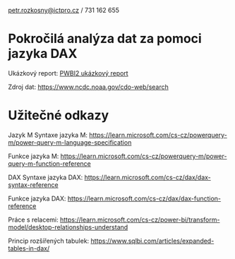petr.rozkosny@ictpro.cz / 731 162 655

# Pokročilá analýza dat za pomoci jazyka DAX
Ukázkový report: [PWBI2 ukázkový report](https://app.powerbi.com/view?r=eyJrIjoiZDhjN2M2OGMtNTU5Mi00ZmNhLWE0ODEtNTMxZTkzODExZjhlIiwidCI6IjU4NzNhNWVlLTkzNTYtNGYyMy04YzMyLTQ5ODRmYjE5ZmZmMyIsImMiOjh9)

Zdroj dat: https://www.ncdc.noaa.gov/cdo-web/search


# Užitečné odkazy
Jazyk M Syntaxe jazyka M: https://learn.microsoft.com/cs-cz/powerquery-m/power-query-m-language-specification

Funkce jazyka M: https://learn.microsoft.com/cs-cz/powerquery-m/power-query-m-function-reference

DAX Syntaxe jazyka DAX: https://learn.microsoft.com/cs-cz/dax/dax-syntax-reference

Funkce jazyka DAX: https://learn.microsoft.com/cs-cz/dax/dax-function-reference

Práce s relacemi: https://learn.microsoft.com/cs-cz/power-bi/transform-model/desktop-relationships-understand

Princip rozšířených tabulek: https://www.sqlbi.com/articles/expanded-tables-in-dax/
